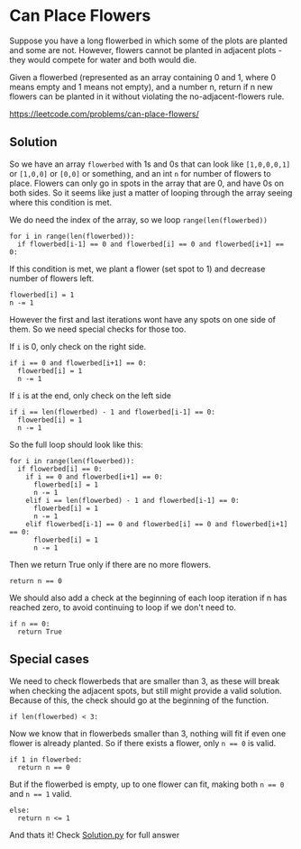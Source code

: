 # Can Place Flowers
Suppose you have a long flowerbed in which some of the plots are planted and some are not. However, flowers cannot be planted in adjacent plots - they would compete for water and both would die.

Given a flowerbed (represented as an array containing 0 and 1, where 0 means empty and 1 means not empty), and a number n, return if n new flowers can be planted in it without violating the no-adjacent-flowers rule.

https://leetcode.com/problems/can-place-flowers/

## Solution
So we have an array `flowerbed` with 1s and 0s that can look like `[1,0,0,0,1]` or `[1,0,0]` or `[0,0]` or something, and an int `n` for number of flowers to place. Flowers can only go in spots in the array that are 0, and have 0s on both sides. So it seems like just a matter of looping through the array seeing where this condition is met.

We do need the index of the array, so we loop `range(len(flowerbed))`
```
for i in range(len(flowerbed)):
  if flowerbed[i-1] == 0 and flowerbed[i] == 0 and flowerbed[i+1] == 0:
```

If this condition is met, we plant a flower (set spot to 1) and decrease number of flowers left.
```
flowerbed[i] = 1
n -= 1
```

However the first and last iterations wont have any spots on one side of them. So we need special checks for those too.

If `i` is 0, only check on the right side.
```
if i == 0 and flowerbed[i+1] == 0:
  flowerbed[i] = 1
  n -= 1
```

If `i` is at the end, only check on the left side
```
if i == len(flowerbed) - 1 and flowerbed[i-1] == 0:
  flowerbed[i] = 1
  n -= 1
```

So the full loop should look like this:
```
for i in range(len(flowerbed)):
  if flowerbed[i] == 0:
    if i == 0 and flowerbed[i+1] == 0:
      flowerbed[i] = 1
      n -= 1
    elif i == len(flowerbed) - 1 and flowerbed[i-1] == 0:
      flowerbed[i] = 1
      n -= 1
    elif flowerbed[i-1] == 0 and flowerbed[i] == 0 and flowerbed[i+1] == 0:
      flowerbed[i] = 1
      n -= 1
```

Then we return True only if there are no more flowers.
```
return n == 0
```

We should also add a check at the beginning of each loop iteration if n has reached zero, to avoid continuing to loop if we don't need to.
```
if n == 0:
  return True
```
## Special cases
We need to check flowerbeds that are smaller than 3, as these will break when checking the adjacent spots, but still might provide a valid solution. Because of this, the check should go at the beginning of the function.
```
if len(flowerbed) < 3:
```

Now we know that in flowerbeds smaller than 3, nothing will fit if even one flower is already planted. So if there exists a flower, only `n == 0` is valid.
```
if 1 in flowerbed:
  return n == 0
```

But if the flowerbed is empty, up to one flower can fit, making both `n == 0` and `n == 1` valid.
```
else:
  return n <= 1
```

And thats it! Check [Solution.py](https://github.com/NeroModu/QuestionBank/blob/master/LeetCode/605.%20Can%20Place%20Flowers/Solution.py) for full answer
